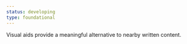 ```yaml
---
status: developing
type: foundational
---
```


Visual aids provide a meaningful alternative to nearby written content.
